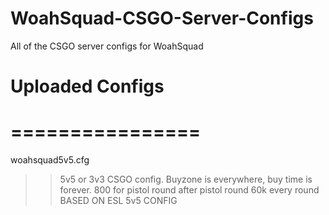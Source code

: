 # WoahSquad-CSGO-Server-Configs
All of the CSGO server configs for WoahSquad

# Uploaded Configs
# ================
woahsquad5v5.cfg
>> 5v5 or 3v3 CSGO config.
>> Buyzone is everywhere, buy time is forever. 
>> 800 for pistol round
>> after pistol round 60k every round
BASED ON ESL 5v5 CONFIG
